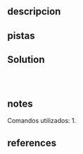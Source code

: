 ## descripcion


## pistas



## Solution

```



```

## notes

Comandos utilizados:
	1.

## references
